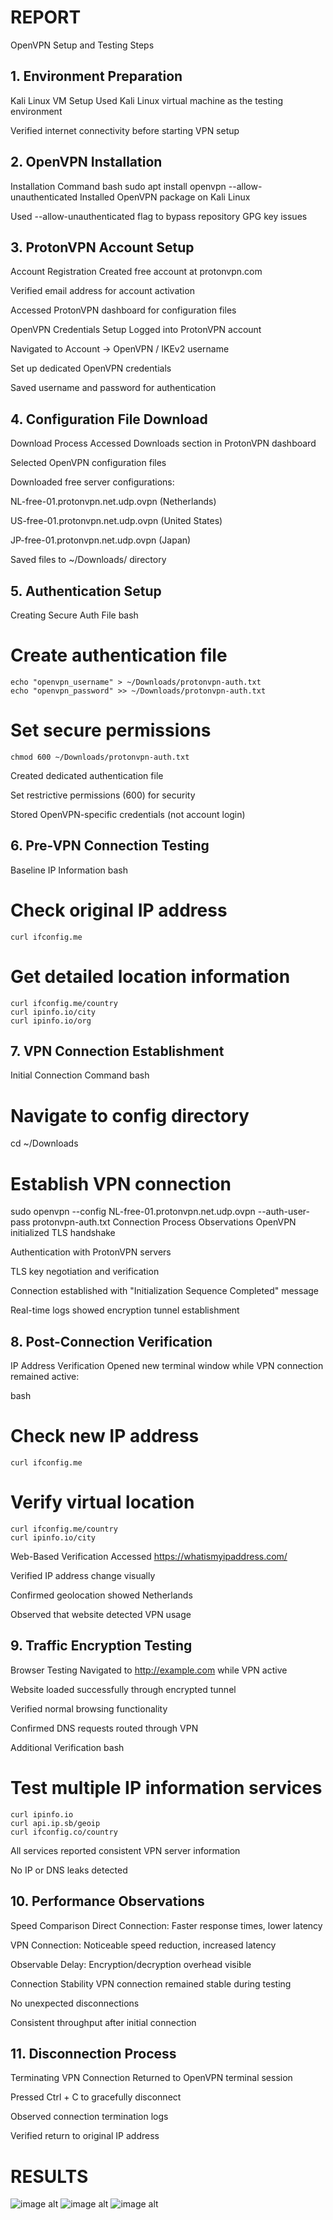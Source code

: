 # REPORT 

OpenVPN Setup and Testing Steps
## 1. Environment Preparation
Kali Linux VM Setup
Used Kali Linux virtual machine as the testing environment

Verified internet connectivity before starting VPN setup

## 2. OpenVPN Installation
Installation Command
bash
sudo apt install openvpn --allow-unauthenticated
Installed OpenVPN package on Kali Linux

Used --allow-unauthenticated flag to bypass repository GPG key issues

## 3. ProtonVPN Account Setup
Account Registration
Created free account at protonvpn.com

Verified email address for account activation

Accessed ProtonVPN dashboard for configuration files

OpenVPN Credentials Setup
Logged into ProtonVPN account

Navigated to Account → OpenVPN / IKEv2 username

Set up dedicated OpenVPN credentials

Saved username and password for authentication

## 4. Configuration File Download
Download Process
Accessed Downloads section in ProtonVPN dashboard

Selected OpenVPN configuration files

Downloaded free server configurations:

NL-free-01.protonvpn.net.udp.ovpn (Netherlands)

US-free-01.protonvpn.net.udp.ovpn (United States)

JP-free-01.protonvpn.net.udp.ovpn (Japan)

Saved files to ~/Downloads/ directory

## 5. Authentication Setup
Creating Secure Auth File
bash

# Create authentication file
    echo "openvpn_username" > ~/Downloads/protonvpn-auth.txt
    echo "openvpn_password" >> ~/Downloads/protonvpn-auth.txt

# Set secure permissions
    chmod 600 ~/Downloads/protonvpn-auth.txt
Created dedicated authentication file

Set restrictive permissions (600) for security

Stored OpenVPN-specific credentials (not account login)

## 6. Pre-VPN Connection Testing
Baseline IP Information
bash
# Check original IP address
    curl ifconfig.me

# Get detailed location information
    curl ifconfig.me/country
    curl ipinfo.io/city
    curl ipinfo.io/org


## 7. VPN Connection Establishment
Initial Connection Command
bash
# Navigate to config directory
cd ~/Downloads

# Establish VPN connection
sudo openvpn --config NL-free-01.protonvpn.net.udp.ovpn --auth-user-pass protonvpn-auth.txt
Connection Process Observations
OpenVPN initialized TLS handshake

Authentication with ProtonVPN servers

TLS key negotiation and verification

Connection established with "Initialization Sequence Completed" message

Real-time logs showed encryption tunnel establishment

## 8. Post-Connection Verification
IP Address Verification
Opened new terminal window while VPN connection remained active:

bash
# Check new IP address
    curl ifconfig.me

# Verify virtual location
    curl ifconfig.me/country
    curl ipinfo.io/city

Web-Based Verification
Accessed https://whatismyipaddress.com/

Verified IP address change visually

Confirmed geolocation showed Netherlands

Observed that website detected VPN usage

## 9. Traffic Encryption Testing
Browser Testing
Navigated to http://example.com while VPN active

Website loaded successfully through encrypted tunnel

Verified normal browsing functionality

Confirmed DNS requests routed through VPN

Additional Verification
bash
# Test multiple IP information services
    curl ipinfo.io
    curl api.ip.sb/geoip
    curl ifconfig.co/country
All services reported consistent VPN server information

No IP or DNS leaks detected

## 10. Performance Observations
Speed Comparison
Direct Connection: Faster response times, lower latency

VPN Connection: Noticeable speed reduction, increased latency

Observable Delay: Encryption/decryption overhead visible

Connection Stability
VPN connection remained stable during testing

No unexpected disconnections

Consistent throughput after initial connection

## 11. Disconnection Process
Terminating VPN Connection
Returned to OpenVPN terminal session

Pressed Ctrl + C to gracefully disconnect

Observed connection termination logs

Verified return to original IP address

#  RESULTS 
![image alt](https://github.com/devyani-oops/VPN-Security-Lab/blob/7eb4f4a702d8cb686a92633bb59e0e140535f5e7/Screenshot%202025-10-31%20155916.png)
![image alt]()
![image alt]()
